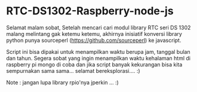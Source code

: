 # RTC-DS1302-Raspberry-node-js

Selamat malam sobat,
Setelah mencari cari modul library RTC seri DS 1302 malang melintang gak ketemu ketemu, akhirnya inisiatif  konversi library python punya sourceperl (https://github.com/sourceperl) ke javascript.

Script ini bisa dipakai untuk menampilkan waktu berupa jam, tanggal bulan dan tahun. Segera sobat yang ingin  menampilkan  waktu kehalaman html di raspberry pi mongo di coba dan jika script banyak kekurangan bisa kita sempurnakan sama sama... selamat bereksplorasi....  :)

Note : jangan lupa library rpio'nya jperkin  ... :)
